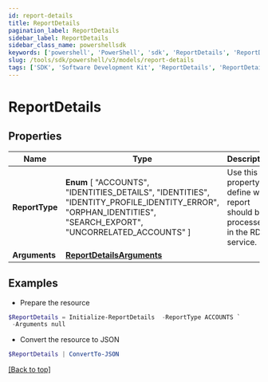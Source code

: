 ```yaml
---
id: report-details
title: ReportDetails
pagination_label: ReportDetails
sidebar_label: ReportDetails
sidebar_class_name: powershellsdk
keywords: ['powershell', 'PowerShell', 'sdk', 'ReportDetails', 'ReportDetails']
slug: /tools/sdk/powershell/v3/models/report-details
tags: ['SDK', 'Software Development Kit', 'ReportDetails', 'ReportDetails']
---
```


# ReportDetails

## Properties

| Name | Type | Description | Notes |
| --- | --- | --- | --- |
| **ReportType** | **Enum** [ "ACCOUNTS", "IDENTITIES_DETAILS", "IDENTITIES", "IDENTITY_PROFILE_IDENTITY_ERROR", "ORPHAN_IDENTITIES", "SEARCH_EXPORT", "UNCORRELATED_ACCOUNTS" ] | Use this property to define what report should be processed in the RDE service. | [optional] |
| **Arguments** | [**ReportDetailsArguments**](report-details-arguments) |  | [optional] |

## Examples

- Prepare the resource

```powershell
$ReportDetails = Initialize-ReportDetails  -ReportType ACCOUNTS `
 -Arguments null
```

- Convert the resource to JSON

```powershell
$ReportDetails | ConvertTo-JSON
```

[[Back to top]](#)
